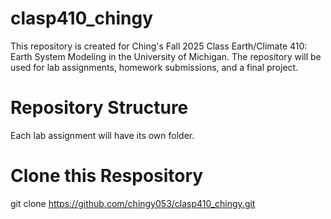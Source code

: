 # clasp410_chingy
This repository is created for Ching's Fall 2025 Class Earth/Climate 410: Earth System Modeling in the University of Michigan. The repository will be used for lab assignments, homework submissions, and a final project.

# Repository Structure
Each lab assignment will have its own folder.

# Clone this Respository
git clone https://github.com/chingy053/clasp410_chingy.git
